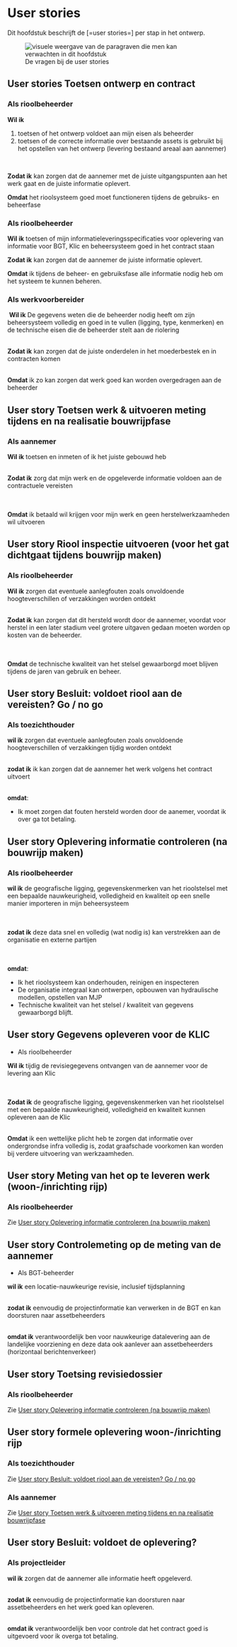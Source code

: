 # User stories

Dit hoofdstuk beschrijft de [=user stories=] per stap in het ontwerp. 


<figure>
<img src="../images/userstories.png" alt="visuele weergave van de paragraven die men kan verwachten in dit hoofdstuk">
<figcaption>De vragen bij de user stories</caption>
</figure>


## User stories Toetsen ontwerp en contract

###  Als rioolbeheerder  

**Wil ik** 
1. toetsen of het ontwerp voldoet aan mijn eisen als beheerder
2. toetsen of de correcte informatie over bestaande assets is gebruikt bij het opstellen van het ontwerp (levering bestaand areaal aan aannemer)
<br>

**Zodat ik** kan zorgen dat de aannemer met de juiste uitgangspunten aan het werk gaat en de juiste informatie oplevert. 


**Omdat** het rioolsysteem goed moet functioneren tijdens de gebruiks- en beheerfase


###  Als rioolbeheerder  

**Wil ik** toetsen of mijn informatieleveringsspecificaties voor oplevering van informatie voor BGT, Klic en beheersysteem goed in het contract staan 
<br>

**Zodat ik** kan zorgen dat de aannemer de juiste informatie oplevert. 


**Omdat** ik tijdens de beheer- en gebruiksfase alle informatie nodig heb om het systeem te kunnen beheren.


### Als werkvoorbereider​

​
**Wil ik** De gegevens weten die de beheerder nodig heeft om zijn beheersysteem volledig en goed in te vullen (ligging, type, kenmerken)​ en de technische eisen die de beheerder stelt aan de riolering
<br>
​<br>

**Zodat ik** kan zorgen dat de juiste onderdelen in het moederbestek​ en in contracten komen
<br>
​<br>

**Omdat** ik zo kan zorgen dat werk goed kan worden overgedragen aan de beheerder



## User story Toetsen werk & uitvoeren meting tijdens en na realisatie bouwrijpfase

### Als aannemer
**Wil ik** toetsen en inmeten of ik het juiste gebouwd heb
<br>​
<br>

**Zodat ik** zorg dat mijn werk en de opgeleverde informatie voldoen aan de contractuele vereisten  
<br>​
<br>

**Omdat** ik betaald wil krijgen voor mijn werk en geen herstelwerkzaamheden wil uitvoeren


## User story Riool inspectie uitvoeren (voor het gat dichtgaat tijdens bouwrijp maken)

### Als rioolbeheerder  

**Wil ik** zorgen dat eventuele aanlegfouten zoals onvoldoende hoogteverschillen of verzakkingen worden ontdekt
<br>​

**Zodat ik** kan zorgen dat dit hersteld wordt door de aannemer, voordat voor herstel in een later stadium veel grotere uitgaven gedaan moeten worden op kosten van de beheerder.  
<br>​

**Omdat** de technische kwaliteit van het stelsel gewaarborgd moet blijven tijdens de jaren van gebruik en beheer.

## User story Besluit: voldoet riool aan de vereisten? Go / no go  

### Als toezichthouder

**wil ik** zorgen dat eventuele aanlegfouten zoals onvoldoende hoogteverschillen of verzakkingen tijdig worden ontdekt
<br>​

**zodat ik** ik kan zorgen dat de aannemer het werk volgens het contract uitvoert 
<br>​

**omdat**:   
* Ik moet zorgen dat fouten hersteld worden door de aanemer, voordat ik over ga tot betaling.

## User story Oplevering informatie controleren (na bouwrijp maken)  

### Als rioolbeheerder  

**wil ik** de geografische ligging, gegevenskenmerken van het rioolstelsel met een bepaalde nauwkeurigheid, volledigheid en kwaliteit op een snelle manier importeren in mijn beheersysteem  
<br>​

**zodat ik** deze data snel en volledig (wat nodig is) kan verstrekken aan de organisatie en externe partijen  
<br>​

**omdat**:  
* Ik het rioolsysteem kan onderhouden, reinigen en inspecteren  
* De organisatie integraal kan ontwerpen, opbouwen van hydraulische modellen, opstellen van MJP  
* Technische kwaliteit van het stelsel / kwaliteit van gegevens gewaarborgd blijft.


## User story Gegevens opleveren voor de KLIC
* Als rioolbeheerder  

**Wil ik** tijdig de revisiegegevens ontvangen van de aannemer voor de levering aan Klic  
<br>​

**Zodat ik** de geografische ligging, gegevenskenmerken van het rioolstelsel met een bepaalde nauwkeurigheid, volledigheid en kwaliteit kunnen opleveren aan de Klic
<br>​

**Omdat** ik een wettelijke plicht heb te zorgen dat informatie over ondergrondse infra volledig is, zodat graafschade voorkomen kan worden bij verdere uitvoering van werkzaamheden. 


## User story Meting van het op te leveren werk (woon-/inrichting rijp)

### Als rioolbeheerder
Zie [User story Oplevering informatie controleren (na bouwrijp maken)](#oplevering-informatie-controleren-na-bouwrijp-maken) 


## User story Controlemeting op de meting van de aannemer
* Als BGT-beheerder​

**wil ik** een locatie-nauwkeurige revisie, inclusief tijdsplanning​
<br>​

**zodat ik** eenvoudig de projectinformatie kan verwerken in de BGT en kan doorsturen naar assetbeheerders​
<br>​

**omdat ik** verantwoordelijk ben voor nauwkeurige datalevering aan de landelijke voorziening en deze data ook aanlever aan assetbeheerders (horizontaal berichtenverkeer)​


## User story Toetsing revisiedossier 

### Als rioolbeheerder
Zie [User story Oplevering informatie controleren (na bouwrijp maken)](#oplevering-informatie-controleren-na-bouwrijp-maken) 


## User story formele oplevering woon-/inrichting rijp

### Als toezichthouder
Zie [User story Besluit: voldoet riool aan de vereisten? Go / no go ](#user-story-besluit-voldoet-riool-aan-de-vereisten-go-no-go)

### Als aannemer
Zie [User story Toetsen werk & uitvoeren meting tijdens en na realisatie bouwrijpfase](#toetsen-werk-uitvoeren-meting-tijdens-en-na-realisatie-bouwrijpfase)

## User story Besluit: voldoet de oplevering?

### Als projectleider

**wil ik** zorgen dat de aannemer alle informatie heeft opgeleverd.
<br>​

**zodat ik** eenvoudig de projectinformatie kan doorsturen naar assetbeheerders​ en het werk goed kan opleveren.
<br>​

**omdat ik** verantwoordelijk ben voor controle dat het contract goed is uitgevoerd voor ik overga tot betaling.





